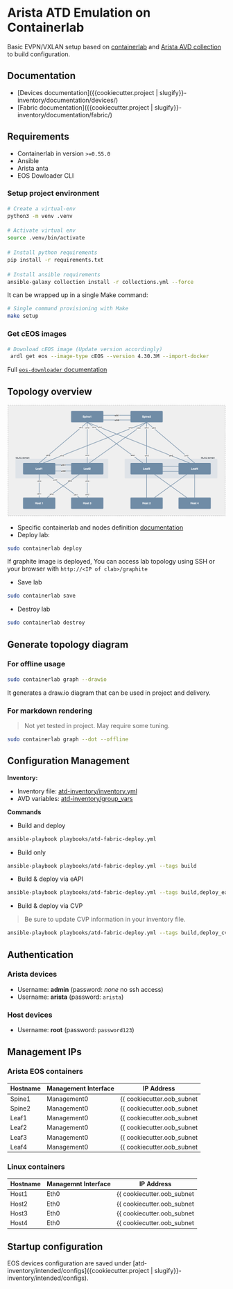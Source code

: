 # Arista ATD Emulation on Containerlab

Basic EVPN/VXLAN setup based on [containerlab](https://containerlab.dev/) and [Arista AVD collection](https://avs.arista.com) to build configuration.

## Documentation

- [Devices documentation]({{cookiecutter.project | slugify}}-inventory/documentation/devices/)
- [Fabric documentation]({{cookiecutter.project | slugify}}-inventory/documentation/fabric/)

## Requirements

- Containerlab in version `>=0.55.0`
- Ansible
- Arista anta
- EOS Dowloader CLI

### Setup project environment

```bash
# Create a virtual-env
python3 -m venv .venv

# Activate virtual env
source .venv/bin/activate

# Install python requirements
pip install -r requirements.txt

# Install ansible requirements
ansible-galaxy collection install -r collections.yml --force
```

It can be wrapped up in a single Make command:

```bash
# Single command provisioning with Make
make setup
```

### Get cEOS images

```bash
# Download cEOS image (Update version accordingly)
 ardl get eos --image-type cEOS --version 4.30.3M --import-docker
```

Full [`eos-downloader` documentation](https://github.com/titom73/eos-downloader)

## Topology overview

![Network Diagram](topology.png)

- Specific containerlab and nodes definition [documentation](./docs/clab.md)
- Deploy lab:

```bash
sudo containerlab deploy
```

If graphite image is deployed, You can access lab topology using SSH or your browser with `http://<IP of clab>/graphite`

- Save lab

```bash
sudo containerlab save
```

- Destroy lab

```bash
sudo containerlab destroy
```

## Generate topology diagram

### For offline usage

```bash
sudo containerlab graph --drawio
```

It generates a draw.io diagram that can be used in project and delivery.

### For markdown rendering

> Not yet tested in project. May require some tuning.

```bash
sudo containerlab graph --dot --offline
```

## Configuration Management

__Inventory:__

- Inventory file: [atd-inventory/inventory.yml](atd-inventory/inventory.yml)
- AVD variables: [atd-inventory/group_vars](atd-inventory/group_vars)

__Commands__

- Build and deploy

```bash
ansible-playbook playbooks/atd-fabric-deploy.yml
```

- Build only

```bash
ansible-playbook playbooks/atd-fabric-deploy.yml --tags build
```

- Build & deploy via eAPI

```bash
ansible-playbook playbooks/atd-fabric-deploy.yml --tags build,deploy_eapi
```

- Build & deploy via CVP

> Be sure to update CVP information in your inventory file.

```bash
ansible-playbook playbooks/atd-fabric-deploy.yml --tags build,deploy_cvp
```

## Authentication

### Arista devices

- Username: __admin__ (password: _none_ no ssh access)
- Username: __arista__ (password: `arista`)

### Host devices

- Username: __root__ (password: `password123`)

## Management IPs

### Arista EOS containers

| Hostname | Management Interface | IP Address      |
| -------- | -------------------- | --------------  |
| Spine1   | Management0          | {{ cookiecutter.oob_subnet | generate_mgmt_ip(10) }}/24 |
| Spine2   | Management0          | {{ cookiecutter.oob_subnet | generate_mgmt_ip(11) }}/24 |
| Leaf1    | Management0          | {{ cookiecutter.oob_subnet | generate_mgmt_ip(12) }}/24 |
| Leaf2    | Management0          | {{ cookiecutter.oob_subnet | generate_mgmt_ip(13) }}/24 |
| Leaf3    | Management0          | {{ cookiecutter.oob_subnet | generate_mgmt_ip(14) }}/24 |
| Leaf4    | Management0          | {{ cookiecutter.oob_subnet | generate_mgmt_ip(15) }}/24 |

### Linux containers

| Hostname | Managemnt Interface | IP Address      |
| -------- | ------------------- | --------------  |
| Host1    | Eth0                | {{ cookiecutter.oob_subnet | generate_mgmt_ip(16) }}/24 |
| Host2    | Eth0                | {{ cookiecutter.oob_subnet | generate_mgmt_ip(17) }}/24 |
| Host3    | Eth0                | {{ cookiecutter.oob_subnet | generate_mgmt_ip(18) }}/24 |
| Host4    | Eth0                | {{ cookiecutter.oob_subnet | generate_mgmt_ip(19) }}/24 |

## Startup configuration

EOS devices configuration are saved under [atd-inventory/intended/configs]{{cookiecutter.project | slugify}}-inventory/intended/configs).
